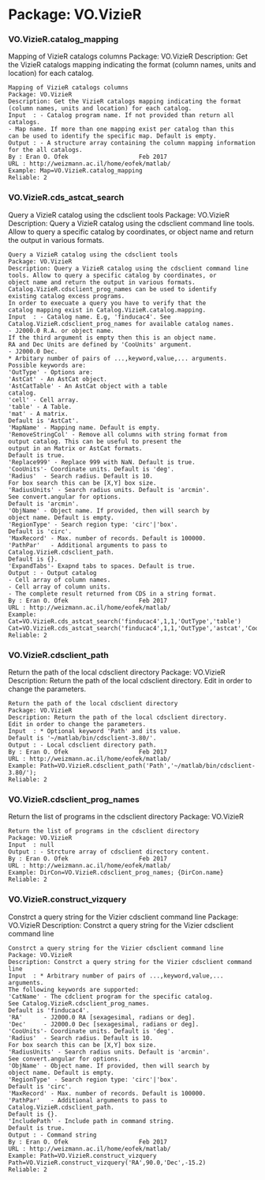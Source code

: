 # Package: VO.VizieR


### VO.VizieR.catalog_mapping

Mapping of VizieR catalogs columns Package: VO.VizieR Description: Get the VizieR catalogs mapping indicating the format (column names, units and location) for each catalog.


    
    Mapping of VizieR catalogs columns  
    Package: VO.VizieR  
    Description: Get the VizieR catalogs mapping indicating the format  
    (column names, units and location) for each catalog.  
    Input  : - Catalog program name. If not provided than return all  
    catalogs.  
    - Map name. If more than one mapping exist per catalog than this  
    can be used to identify the specific map. Default is empty.  
    Output : - A structure array containing the column mapping information  
    for the all catalogs.  
    By : Eran O. Ofek                    Feb 2017  
    URL : http://weizmann.ac.il/home/eofek/matlab/  
    Example: Map=VO.VizieR.catalog_mapping  
    Reliable: 2  
      
      
      
### VO.VizieR.cds_astcat_search

Query a VizieR catalog using the cdsclient tools Package: VO.VizieR Description: Query a VizieR catalog using the cdsclient command line tools. Allow to query a specific catalog by coordinates, or object name and return the output in various formats.


    
    Query a VizieR catalog using the cdsclient tools  
    Package: VO.VizieR  
    Description: Query a VizieR catalog using the cdsclient command line  
    tools. Allow to query a specific catalog by coordinates, or  
    object name and return the output in various formats.  
    Catalog.VizieR.cdsclient_prog_names can be used to identify  
    existing catalog excess programs.  
    In order to execuate a query you have to verify that the  
    catalog mapping exist in Catalog.VizieR.catalog.mapping.  
    Input  : - Catalog name. E.g, 'finducac4'. See  
    Catalog.VizieR.cdsclient_prog_names for available catalog names.  
    - J2000.0 R.A. or object name.  
    If the third argument is empty then this is an object name.  
    RA and Dec Units are defined by 'CooUnits' argument.  
    - J2000.0 Dec.  
    * Arbitary number of pairs of ...,keyword,value,... arguments.  
    Possible keywords are:  
    'OutType' - Options are:  
    'AstCat' - An AstCat object.  
    'AstCatTable' - An AstCat object with a table  
    catalog.  
    'cell' - Cell array.  
    'table' - A Table.  
    'mat' - A matrix.  
    Default is 'AstCat'.  
    'MapName' - Mapping name. Default is empty.  
    'RemoveStringCol' - Remove all columns with string format from  
    output catalog. This can be useful to present the  
    output in an Matrix or AstCat formats.  
    Default is true.  
    'Replace999' - Replace 999 with NaN. Default is true.  
    'CooUnits'- Coordinate units. Default is 'deg'.  
    'Radius'  - Search radius. Default is 10.  
    For box search this can be [X,Y] box size.  
    'RadiusUnits' - Search radius units. Default is 'arcmin'.  
    See convert.angular for options.  
    Default is 'arcmin'.  
    'ObjName' - Object name. If provided, then will search by  
    object name. Default is empty.  
    'RegionType' - Search region type: 'circ'|'box'.  
    Default is 'circ'.  
    'MaxRecord' - Max. number of records. Default is 100000.  
    'PathPar'   - Additional arguments to pass to  
    Catalog.VizieR.cdsclient_path.  
    Default is {}.  
    'ExpandTabs'- Exapnd tabs to spaces. Default is true.  
    Output : - Output catalog  
    - Cell array of column names.  
    - Cell array of column units.  
    - The complete result returned from CDS in a string format.  
    By : Eran O. Ofek                    Feb 2017  
    URL : http://weizmann.ac.il/home/eofek/matlab/  
    Example: Cat=VO.VizieR.cds_astcat_search('finducac4',1,1,'OutType','table')  
    Cat=VO.VizieR.cds_astcat_search('finducac4',1,1,'OutType','astcat','CooUnits','rad')  
    Reliable: 2  
      
### VO.VizieR.cdsclient_path

Return the path of the local cdsclient directory Package: VO.VizieR Description: Return the path of the local cdsclient directory. Edit in order to change the parameters.


    
    Return the path of the local cdsclient directory  
    Package: VO.VizieR  
    Description: Return the path of the local cdsclient directory.  
    Edit in order to change the parameters.  
    Input  : * Optional keyword 'Path' and its value.  
    Default is '~/matlab/bin/cdsclient-3.80/'.  
    Output : - Local cdsclient directory path.  
    By : Eran O. Ofek                    Feb 2017  
    URL : http://weizmann.ac.il/home/eofek/matlab/  
    Example: Path=VO.VizieR.cdsclient_path('Path','~/matlab/bin/cdsclient-3.80/');  
    Reliable: 2  
      
### VO.VizieR.cdsclient_prog_names

Return the list of programs in the cdsclient directory Package: VO.VizieR


    
    Return the list of programs in the cdsclient directory  
    Package: VO.VizieR  
    Input  : null  
    Output : - Strcture array of cdsclient directory content.  
    By : Eran O. Ofek                    Feb 2017  
    URL : http://weizmann.ac.il/home/eofek/matlab/  
    Example: DirCon=VO.VizieR.cdsclient_prog_names; {DirCon.name}  
    Reliable: 2  
      
### VO.VizieR.construct_vizquery

Constrct a query string for the Vizier cdsclient command line Package: VO.VizieR Description: Constrct a query string for the Vizier cdsclient command line


    
    Constrct a query string for the Vizier cdsclient command line  
    Package: VO.VizieR  
    Description: Constrct a query string for the Vizier cdsclient command line  
    Input  : * Arbitrary number of pairs of ...,keyword,value,... arguments.  
    The following keywords are supported:  
    'CatName' - The cdclient program for the specific catalog.  
    See Catalog.VizieR.cdsclient_prog_names.  
    Default is 'finducac4'.  
    'RA'      - J2000.0 RA [sexagesimal, radians or deg].  
    'Dec'     - J2000.0 Dec [sexagesimal, radians or deg].  
    'CooUnits'- Coordinate units. Default is 'deg'.  
    'Radius'  - Search radius. Default is 10.  
    For box search this can be [X,Y] box size.  
    'RadiusUnits' - Search radius units. Default is 'arcmin'.  
    See convert.angular for options.  
    'ObjName' - Object name. If provided, then will search by  
    object name. Default is empty.  
    'RegionType' - Search region type: 'circ'|'box'.  
    Default is 'circ'.  
    'MaxRecord' - Max. number of records. Default is 100000.  
    'PathPar'   - Additional arguments to pass to  
    Catalog.VizieR.cdsclient_path.  
    Default is {}.  
    'IncludePath' - Include path in command string.  
    Default is true.  
    Output : - Command string  
    By : Eran O. Ofek                    Feb 2017  
    URL : http://weizmann.ac.il/home/eofek/matlab/  
    Example: Path=VO.VizieR.construct_vizquery  
    Path=VO.VizieR.construct_vizquery('RA',90.0,'Dec',-15.2)  
    Reliable: 2  
      
      
